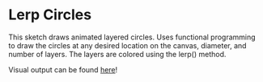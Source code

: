 # Lerp Circles
This sketch draws animated layered circles. Uses functional programming to draw the circles at any desired location on the canvas, diameter, and number of layers. The layers are colored using the lerp() method.

Visual output can be found [here](https://www.openprocessing.org/sketch/869150)!
